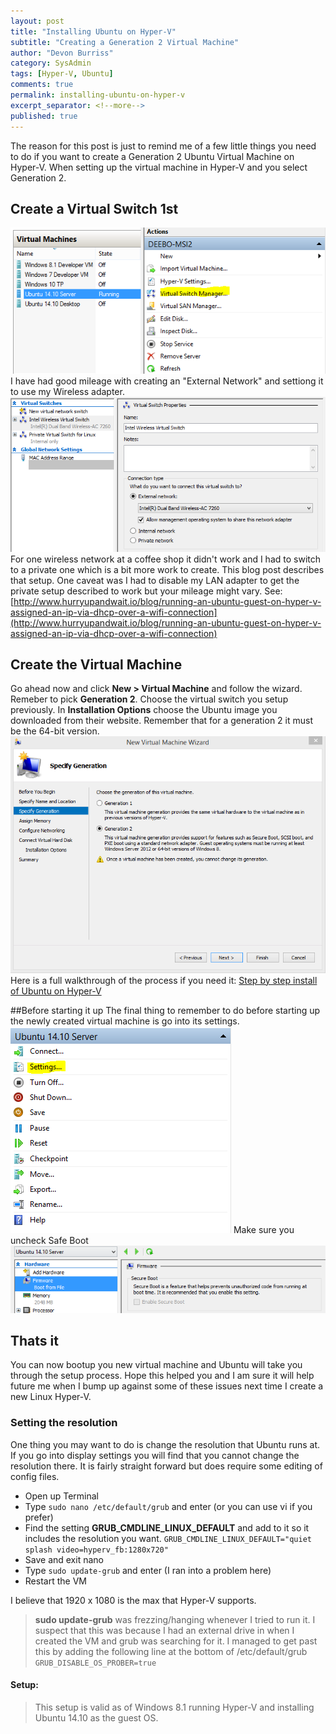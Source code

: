 ```yaml
---
layout: post
title: "Installing Ubuntu on Hyper-V"
subtitle: "Creating a Generation 2 Virtual Machine"
author: "Devon Burriss"
category: SysAdmin
tags: [Hyper-V, Ubuntu]
comments: true
permalink: installing-ubuntu-on-hyper-v
excerpt_separator: <!--more-->
published: true
---
```


The reason for this post is just to remind me of a few little things you need to do if you want to create a Generation 2 Ubuntu Virtual Machine on Hyper-V. When setting up the virtual machine in Hyper-V and you select Generation 2.
<!--more-->
## Create a Virtual Switch 1st
![Navigating to Virtual Switch Manager](/img/posts/2015/Switch1.png)
I have had good mileage with creating an "External Network" and settiong it to use my Wireless adapter.
![Virtual Switches](/images/posts/2015/Switch2-1.png)
For one wireless network at a coffee shop it didn't work and I had to switch to a private one which is a bit more work to create. This blog post describes that setup. One caveat was I had to disable my LAN adapter to get the private setup described to work but your mileage might vary.
See: [http://www.hurryupandwait.io/blog/running-an-ubuntu-guest-on-hyper-v-assigned-an-ip-via-dhcp-over-a-wifi-connection](http://www.hurryupandwait.io/blog/running-an-ubuntu-guest-on-hyper-v-assigned-an-ip-via-dhcp-over-a-wifi-connection)

## Create the Virtual Machine
Go ahead now and click **New > Virtual Machine** and follow the wizard. Remeber to pick **Generation 2**. Choose the virtual switch you setup previously. In **Installation Options** choose the Ubuntu image you downloaded from their website. Remember that for a generation 2 it must be the 64-bit version.
![Pick Generation 2](/img/posts/2015/Generation2.png)
Here is a full walkthrough of the process if you need it: [Step by step install of Ubuntu on Hyper-V](http://www.servethehome.com/run-ubuntu-windows-8-hyper-v-quickly/)

##Before starting it up
The final thing to remember to do before starting up the newly created virtual machine is go into its settings.
![Navigating to settings](/img/posts/2015/Settings1.png)
Make sure you uncheck Safe Boot
![Uncheck Secure Boot](/img/posts/2015/Settings2.png)


## Thats it

You can now bootup you new virtual machine and Ubuntu will take you through the setup process. Hope this helped you and I am sure it will help future me when I bump up against some of these issues next time I create a new Linux Hyper-V.

### Setting the resolution

One thing you may want to do is change the resolution that Ubuntu runs at. If you go into display settings you will find that you cannot change the resolution there.
It is fairly straight forward but does require some editing of config files.

* Open up Terminal
* Type `sudo nano /etc/default/grub` and enter (or you can use vi if you prefer)
* Find the setting **GRUB_CMDLINE_LINUX_DEFAULT** and add to it so it includes the resolution you want.
`GRUB_CMDLINE_LINUX_DEFAULT="quiet splash video=hyperv_fb:1280x720"`
* Save and exit nano
* Type `sudo update-grub` and enter (I ran into a problem here)
* Restart the VM

I believe that 1920 x 1080 is the max that Hyper-V supports.

> **sudo update-grub** was frezzing/hanging whenever I tried to run it. I suspect that this was because I had an external drive in when I created the VM and grub was searching for it. 
I managed to get past this by adding the following line at the bottom of /etc/default/grub
`GRUB_DISABLE_OS_PROBER=true `

#### Setup:

> This setup is valid as of Windows 8.1 running Hyper-V and installing Ubuntu 14.10 as the guest OS.